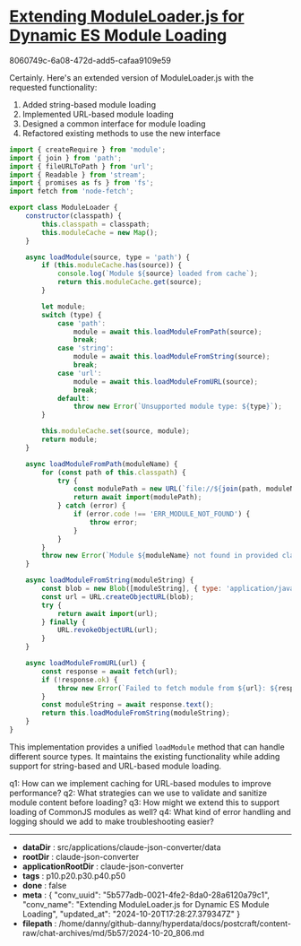 # [Extending ModuleLoader.js for Dynamic ES Module Loading](https://claude.ai/chat/5b577adb-0021-4fe2-8da0-28a6120a79c1)

8060749c-6a08-472d-add5-cafaa9109e59

 Certainly. Here's an extended version of ModuleLoader.js with the requested functionality:

1. Added string-based module loading
2. Implemented URL-based module loading
3. Designed a common interface for module loading
4. Refactored existing methods to use the new interface

```javascript
import { createRequire } from 'module';
import { join } from 'path';
import { fileURLToPath } from 'url';
import { Readable } from 'stream';
import { promises as fs } from 'fs';
import fetch from 'node-fetch';

export class ModuleLoader {
    constructor(classpath) {
        this.classpath = classpath;
        this.moduleCache = new Map();
    }

    async loadModule(source, type = 'path') {
        if (this.moduleCache.has(source)) {
            console.log(`Module ${source} loaded from cache`);
            return this.moduleCache.get(source);
        }

        let module;
        switch (type) {
            case 'path':
                module = await this.loadModuleFromPath(source);
                break;
            case 'string':
                module = await this.loadModuleFromString(source);
                break;
            case 'url':
                module = await this.loadModuleFromURL(source);
                break;
            default:
                throw new Error(`Unsupported module type: ${type}`);
        }

        this.moduleCache.set(source, module);
        return module;
    }

    async loadModuleFromPath(moduleName) {
        for (const path of this.classpath) {
            try {
                const modulePath = new URL(`file://${join(path, moduleName)}.js`).href;
                return await import(modulePath);
            } catch (error) {
                if (error.code !== 'ERR_MODULE_NOT_FOUND') {
                    throw error;
                }
            }
        }
        throw new Error(`Module ${moduleName} not found in provided classpath`);
    }

    async loadModuleFromString(moduleString) {
        const blob = new Blob([moduleString], { type: 'application/javascript' });
        const url = URL.createObjectURL(blob);
        try {
            return await import(url);
        } finally {
            URL.revokeObjectURL(url);
        }
    }

    async loadModuleFromURL(url) {
        const response = await fetch(url);
        if (!response.ok) {
            throw new Error(`Failed to fetch module from ${url}: ${response.statusText}`);
        }
        const moduleString = await response.text();
        return this.loadModuleFromString(moduleString);
    }
}
```

This implementation provides a unified `loadModule` method that can handle different source types. It maintains the existing functionality while adding support for string-based and URL-based module loading.

q1: How can we implement caching for URL-based modules to improve performance?
q2: What strategies can we use to validate and sanitize module content before loading?
q3: How might we extend this to support loading of CommonJS modules as well?
q4: What kind of error handling and logging should we add to make troubleshooting easier?

---

* **dataDir** : src/applications/claude-json-converter/data
* **rootDir** : claude-json-converter
* **applicationRootDir** : claude-json-converter
* **tags** : p10.p20.p30.p40.p50
* **done** : false
* **meta** : {
  "conv_uuid": "5b577adb-0021-4fe2-8da0-28a6120a79c1",
  "conv_name": "Extending ModuleLoader.js for Dynamic ES Module Loading",
  "updated_at": "2024-10-20T17:28:27.379347Z"
}
* **filepath** : /home/danny/github-danny/hyperdata/docs/postcraft/content-raw/chat-archives/md/5b57/2024-10-20_806.md